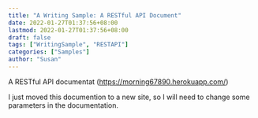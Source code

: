 ```yaml
---
title: "A Writing Sample: A RESTful API Document"
date: 2022-01-27T01:37:56+08:00
lastmod: 2022-01-27T01:37:56+08:00
draft: false
tags: ["WritingSample", "RESTAPI"]
categories: ["Samples"]
author: "Susan"
---
```


A RESTful API documentat (https://morning67890.herokuapp.com/)

I just moved this documention to a new site, so I will need to change some parameters in the documentation.